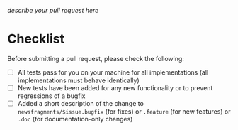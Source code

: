 *describe your pull request here*

# Checklist

Before submitting a pull request, please check the following:

* [ ] All tests pass for you on your machine for all implementations (all implementations must behave identically)
* [ ] New tests have been added for any new functionality or to prevent regressions of a bugfix
* [ ] Added a short description of the change to `newsfragments/$issue.bugfix` (for fixes) or `.feature` (for new features) or `.doc` (for documentation-only changes)
